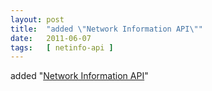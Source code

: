 ```yaml
---
layout: post
title:  "added \"Network Information API\""
date:   2011-06-07
tags:   [ netinfo-api ]
---
```


added "[Network Information API](/spec/netinfo-api)"

